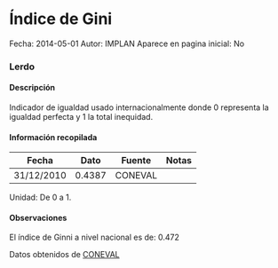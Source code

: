 Índice de Gini
=====

Fecha: 2014-05-01
Autor: IMPLAN
Aparece en pagina inicial: No

### Lerdo

#### Descripción

Indicador de igualdad usado internacionalmente donde 0 representa la igualdad perfecta y 1 la total inequidad.

<!-- break -->

#### Información recopilada

<table class="table table-hover table-bordered matriz">
  <thead>
    <tr><th>Fecha</th><th>Dato</th><th>Fuente</th><th>Notas</th></tr>
  </thead>
  <tbody>
    <tr><td class="centrado">31/12/2010</td><td class="derecha">0.4387</td><td>CONEVAL</td><td></td></tr>
  </tbody>
</table>

Unidad: De 0 a 1.

#### Observaciones

El índice de Ginni a nivel nacional es de: 0.472


Datos obtenidos de [CONEVAL](http://www.coneval.gob.mx/Paginas/principal.aspx)
